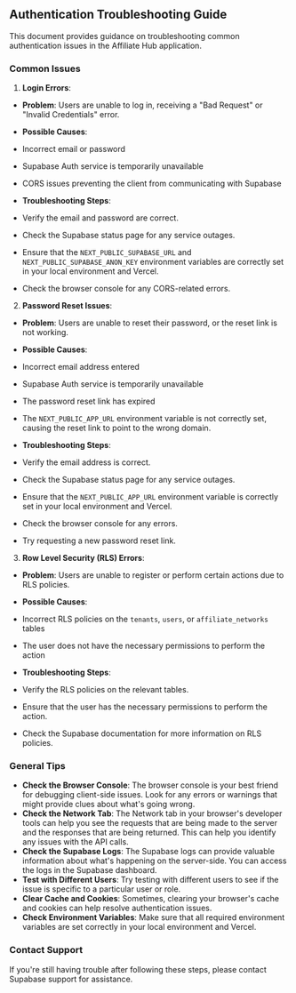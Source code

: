 ## Authentication Troubleshooting Guide

This document provides guidance on troubleshooting common authentication issues in the Affiliate Hub application.

### Common Issues

1.  **Login Errors**:

*   **Problem**: Users are unable to log in, receiving a "Bad Request" or "Invalid Credentials" error.
*   **Possible Causes**:

*   Incorrect email or password
*   Supabase Auth service is temporarily unavailable
*   CORS issues preventing the client from communicating with Supabase
*   **Troubleshooting Steps**:

*   Verify the email and password are correct.
*   Check the Supabase status page for any service outages.
*   Ensure that the `NEXT_PUBLIC_SUPABASE_URL` and `NEXT_PUBLIC_SUPABASE_ANON_KEY` environment variables are correctly set in your local environment and Vercel.
*   Check the browser console for any CORS-related errors.

2.  **Password Reset Issues**:

*   **Problem**: Users are unable to reset their password, or the reset link is not working.
*   **Possible Causes**:

*   Incorrect email address entered
*   Supabase Auth service is temporarily unavailable
*   The password reset link has expired
*   The `NEXT_PUBLIC_APP_URL` environment variable is not correctly set, causing the reset link to point to the wrong domain.
*   **Troubleshooting Steps**:

*   Verify the email address is correct.
*   Check the Supabase status page for any service outages.
*   Ensure that the `NEXT_PUBLIC_APP_URL` environment variable is correctly set in your local environment and Vercel.
*   Check the browser console for any errors.
*   Try requesting a new password reset link.

3.  **Row Level Security (RLS) Errors**:

*   **Problem**: Users are unable to register or perform certain actions due to RLS policies.
*   **Possible Causes**:

*   Incorrect RLS policies on the `tenants`, `users`, or `affiliate_networks` tables
*   The user does not have the necessary permissions to perform the action
*   **Troubleshooting Steps**:

*   Verify the RLS policies on the relevant tables.
*   Ensure that the user has the necessary permissions to perform the action.
*   Check the Supabase documentation for more information on RLS policies.

### General Tips

*   **Check the Browser Console**: The browser console is your best friend for debugging client-side issues. Look for any errors or warnings that might provide clues about what's going wrong.
*   **Check the Network Tab**: The Network tab in your browser's developer tools can help you see the requests that are being made to the server and the responses that are being returned. This can help you identify any issues with the API calls.
*   **Check the Supabase Logs**: The Supabase logs can provide valuable information about what's happening on the server-side. You can access the logs in the Supabase dashboard.
*   **Test with Different Users**: Try testing with different users to see if the issue is specific to a particular user or role.
*   **Clear Cache and Cookies**: Sometimes, clearing your browser's cache and cookies can help resolve authentication issues.
*   **Check Environment Variables**: Make sure that all required environment variables are set correctly in your local environment and Vercel.

### Contact Support

If you're still having trouble after following these steps, please contact Supabase support for assistance.
